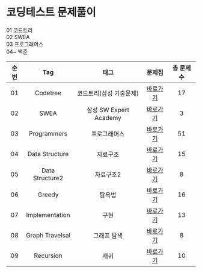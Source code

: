 # 코딩테스트 문제풀이  


01 코드트리  
02 SWEA  
03 프로그래머스  
04~ 백준  

| 순번 | Tag                          | 태그                | 문제집    | 총 문제 수 |
| :--: | :--------------------------: | :-----------------: | :------:  |:------: |
| 01 | Codetree | 코드트리(삼성 기출문제) | [바로가기](./Codetree) | 17 |
| 02 | SWEA | 삼성 SW Expert Academy | [바로가기](./SWEA) | 3 |
| 03 | Programmers | 프로그래머스 | [바로가기](./Programmers) | 51 |
| 04 | Data Structure | 자료구조 | [바로가기](./DataStructure) | 15 |
| 05 | Data Structure2 | 자료구조2 | [바로가기](./DataStructure2) | 8 |
| 06 | Greedy | 탐욕법 | [바로가기](./Greedy) | 16 |
| 07 | Implementation | 구현 | [바로가기](./Implementation) | 13 |
| 08 | Graph Travelsal | 그래프 탐색 | [바로가기](./GraphTraversal) | 8 |
| 09 | Recursion | 재귀 | [바로가기](./Recursion) | 10 |
